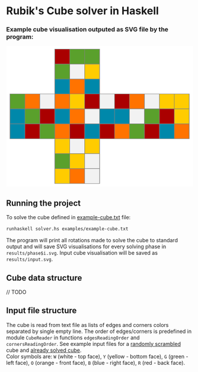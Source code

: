 # Rubik's Cube solver in Haskell
### Example cube visualisation outputed as SVG file by the program:
![](examples/example-cube.svg)

## Running the project
To solve the cube defined in [example-cube.txt](examples/example-cube.txt) file:
```bash
runhaskell solver.hs examples/example-cube.txt
```
The program will print all rotations made to solve the cube to standard output and will save SVG visualisations for every solving phase in `results/phase$i.svg`. Input cube visualisation will be saved as `results/input.svg`.

## Cube data structure
// TODO

## Input file structure
The cube is read from text file as lists of edges and corners colors separated by single empty line. The order of edges/corners is predefined in module `CubeReader` in functions `edgesReadingOrder` and `cornersReadingOrder`. See example input files for a [randomly scrambled](examples/example-cube.txt) cube and [already solved cube](examples/solved-cube.txt).  
Color symbols are: `W` (white - top face), `Y` (yellow - bottom face), `G` (green - left face), `O` (orange - front face), `B` (blue - right face), `R` (red - back face).
